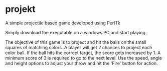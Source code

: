 # projekt
A simple projectile based game developed using PerlTk

Simply download the executable on a windows PC and start playing.

The objective of this game is to project and hit the balls on the small squares of matching colors. A player will get 2 chances to project each color ball. If the ball hits the correct target, the score gets increased by 1. A minimum score of 3 is required to go to the next level. Use the speed, angle and height options to adjust your throw and hit the 'Fire' button for action. 
